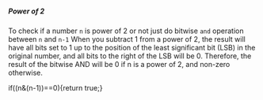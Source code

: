 ##### Power of 2

To check if a number `n` is power of 2 or not just do bitwise `and` operation between `n` and `n-1`
When you subtract 1 from a power of 2, the result will have all bits set to 1 up to the position of the least significant bit (LSB) in the original number, and all bits to the right of the LSB will be 0. Therefore, the result of the bitwise AND will be 0 if n is a power of 2, and non-zero otherwise.

if((n&(n-1))==0){return true;}
